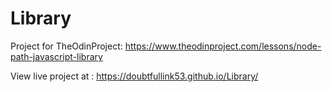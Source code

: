# Library

Project for TheOdinProject: https://www.theodinproject.com/lessons/node-path-javascript-library


View live project at : https://doubtfullink53.github.io/Library/